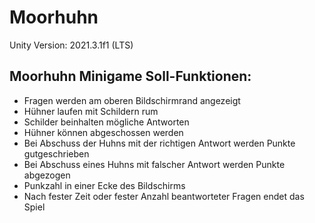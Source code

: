 # Moorhuhn

Unity Version: 2021.3.1f1 (LTS)

## Moorhuhn Minigame Soll-Funktionen:
- Fragen werden am oberen Bildschirmrand angezeigt
- Hühner laufen mit Schildern rum
- Schilder beinhalten mögliche Antworten
- Hühner können abgeschossen werden
- Bei Abschuss der Huhns mit der richtigen Antwort werden Punkte gutgeschrieben
- Bei Abschuss eines Huhns mit falscher Antwort werden Punkte abgezogen
- Punkzahl in einer Ecke des Bildschirms
- Nach fester Zeit oder fester Anzahl beantworteter Fragen endet das Spiel

